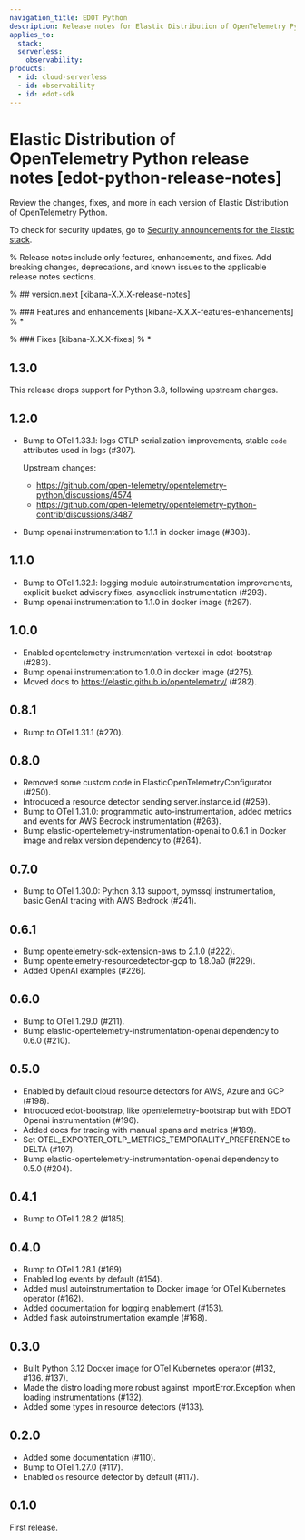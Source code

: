 ```yaml
---
navigation_title: EDOT Python
description: Release notes for Elastic Distribution of OpenTelemetry Python.
applies_to:
  stack:
  serverless:
    observability:
products:
  - id: cloud-serverless
  - id: observability
  - id: edot-sdk
---
```


# Elastic Distribution of OpenTelemetry Python release notes [edot-python-release-notes]

Review the changes, fixes, and more in each version of Elastic Distribution of OpenTelemetry Python.

To check for security updates, go to [Security announcements for the Elastic stack](https://discuss.elastic.co/c/announcements/security-announcements/31).

% Release notes include only features, enhancements, and fixes. Add breaking changes, deprecations, and known issues to the applicable release notes sections.

% ## version.next [kibana-X.X.X-release-notes]

% ### Features and enhancements [kibana-X.X.X-features-enhancements]
% *

% ### Fixes [kibana-X.X.X-fixes]
% *

## 1.3.0

This release drops support for Python 3.8, following upstream changes.

## 1.2.0

- Bump to OTel 1.33.1: logs OTLP serialization improvements, stable `code` attributes used in logs (#307).

  Upstream changes:
  * https://github.com/open-telemetry/opentelemetry-python/discussions/4574
  * https://github.com/open-telemetry/opentelemetry-python-contrib/discussions/3487
- Bump openai instrumentation to 1.1.1 in docker image (#308).

## 1.1.0

- Bump to OTel 1.32.1: logging module autoinstrumentation improvements, explicit bucket advisory fixes, asyncclick instrumentation (#293).
- Bump openai instrumentation to 1.1.0 in docker image (#297).

## 1.0.0

- Enabled opentelemetry-instrumentation-vertexai in edot-bootstrap (#283).
- Bump openai instrumentation to 1.0.0 in docker image (#275).
- Moved docs to https://elastic.github.io/opentelemetry/ (#282).

## 0.8.1

- Bump to OTel 1.31.1 (#270).

## 0.8.0

- Removed some custom code in ElasticOpenTelemetryConfigurator (#250).
- Introduced a resource detector sending server.instance.id (#259).
- Bump to OTel 1.31.0: programmatic auto-instrumentation, added metrics and events for AWS Bedrock instrumentation (#263).
- Bump elastic-opentelemetry-instrumentation-openai to 0.6.1 in Docker image and relax version dependency to (#264).

## 0.7.0

- Bump to OTel 1.30.0: Python 3.13 support, pymssql instrumentation, basic GenAI tracing with AWS Bedrock (#241).

## 0.6.1

- Bump opentelemetry-sdk-extension-aws to 2.1.0 (#222).
- Bump opentelemetry-resourcedetector-gcp to 1.8.0a0 (#229).
- Added OpenAI examples (#226).

## 0.6.0

- Bump to OTel 1.29.0 (#211).
- Bump elastic-opentelemetry-instrumentation-openai dependency to 0.6.0 (#210).

## 0.5.0

- Enabled by default cloud resource detectors for AWS, Azure and GCP (#198).
- Introduced edot-bootstrap, like opentelemetry-bootstrap but with EDOT Openai instrumentation (#196).
- Added docs for tracing with manual spans and metrics (#189).
- Set OTEL_EXPORTER_OTLP_METRICS_TEMPORALITY_PREFERENCE to DELTA (#197).
- Bump elastic-opentelemetry-instrumentation-openai dependency to 0.5.0 (#204).

## 0.4.1

- Bump to OTel 1.28.2 (#185).

## 0.4.0

- Bump to OTel 1.28.1 (#169).
- Enabled log events by default (#154).
- Added musl autoinstrumentation to Docker image for OTel Kubernetes operator (#162).
- Added documentation for logging enablement (#153).
- Added flask autoinstrumentation example (#168).

## 0.3.0

- Built Python 3.12 Docker image for OTel Kubernetes operator (#132, #136. #137).
- Made the distro loading more robust against ImportError.Exception when loading instrumentations (#132).
- Added some types in resource detectors (#133).

## 0.2.0

- Added some documentation (#110).
- Bump to OTel 1.27.0 (#117).
- Enabled `os` resource detector by default (#117).

## 0.1.0

First release.
